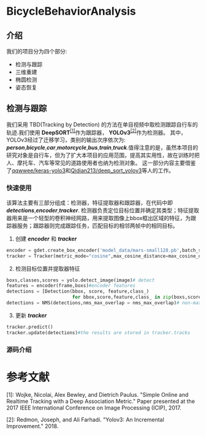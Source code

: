 # BicycleBehaviorAnalysis
## 介绍
我们的项目分为四个部分:
- 检测与跟踪
- 三维重建
- 椭圆检测
- 姿态恢复
## 检测与跟踪
我们采用 TBD(Tracking by Detection) 的方法在单目视频中取检测跟踪自行车的轨迹.我们使用 **DeepSORT**<sup>[[1]](#1)</sup>作为跟踪器， **YOLOv3**<sup>[[2]](#2)</sup>作为检测器。
其中，YOLOv3经过了迁移学习，类别的输出次序依次为: ***person***,***bicycle***,***car***,***motorcycle***,***bus***,***train***,***truck***.值得注意的是，虽然本项目的研究对象是自行车，但为了扩大本项目的应用范围，提高其实用性，故在训练时把人、摩托车、汽车等常见的道路使用者也纳为检测对象。
这一部分内容主要借鉴了[qqwwee/keras-yolo3](https://github.com/qqwweee/keras-yolo3)和[Qidian213/deep_sort_yolov3](https://github.com/Qidian213/deep_sort_yolov3)等人的工作。
### 快速使用
该算法主要有三部分组成：检测器，特征提取器和跟踪器，在代码中即 ***detections***,***encoder***,***tracker***. 检测器负责定位目标位置并确定其类型；特征提取器用来是一个轻型的卷积神经网路，用来提取图像上bbox框出区域的特征，为跟踪器服务；跟踪器则完成跟踪任务，匹配目标的相邻两帧中的相同目标。
1. 创建 ***encoder*** 和 ***tracker***
```python
encoder = gdet.create_box_encoder('model_data/mars-small128.pb',batch_size=1)
tracker = Tracker(metric_mode="cosine",max_cosine_distance=max_cosine_distance,nn_budget=nn_budget)#defaultly max_cosine_distance = 0.3, nn_budget = None
```
2. 检测目标位置并提取器特征
```python
boxs,classes,scores = yolo.detect_image(image)# detect
features = encoder(frame,boxs)#encoder features
detections = [Detection(bbox, score, feature,class_)
                        for bbox,score,feature,class_ in zip(boxs,scores,features,classes)]
detections = NMS(detections,nms_max_overlap = nms_max_overlap)# non-max suppression
```
3. 更新 ***tracker***
```python
tracker.predict()
tracker.update(detections)#the results are stored in tracker.tracks
```
### 源码介绍

# 参考文献
<a name="1">[1]</a>: Wojke, Nicolai, Alex Bewley, and Dietrich Paulus. "Simple Online and Realtime Tracking with a Deep Association Metric." Paper presented at the 2017 IEEE International Conference on Image Processing (ICIP), 2017.

<a name="2">[2]</a>: Redmon, Joseph, and Ali Farhadi. "Yolov3: An Incremental Improvement."  2018.
